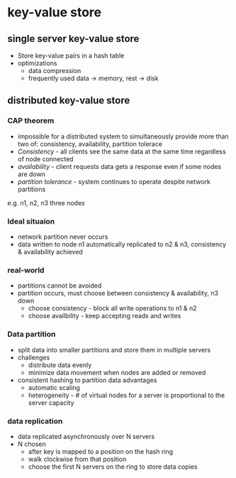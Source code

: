 # key-value store

## single server key-value store

- Store key-value pairs in a hash table
- optimizations
  - data compression
  - frequently used data -> memory, rest -> disk

## distributed key-value store

### CAP theorem
- impossible for a distributed system to simultaneously provide more than two of: consistency, availability, partition tolerace
- *Consistency* - all clients see the same data at the same time regardless of node connected
- *availability* - client requests data gets a response even if some nodes are down
- *partition tolerance* - system continues to operate despite network partitions

e.g. n1, n2, n3 three nodes

### Ideal situaion
- network partition never occurs
- data written to node n1 automatically replicated to n2 & n3, consistency & availability achieved

### real-world
- partitions cannot be avoided
- partition occurs, must choose between consistency & availability, n3 down
  - choose consistency - block all write operations to n1 & n2
  - choose availbility - keep accepting reads and writes

### Data partition
- split data into smaller partitions and store them in multiple servers
- challenges
  - distribute data evenly
  - minimize data movement when nodes are added or removed
- consistent hashing to partition data advantages
  - automatic scaling
  - heterogeneity - # of virtual nodes for a server is proportional to the server capacity

### data replication
- data replicated asynchronously over N servers
- N chosen
  - after key is mapped to a position on the hash ring
  - walk clockwise from that position
  - choose the first N servers on the ring to store data copies